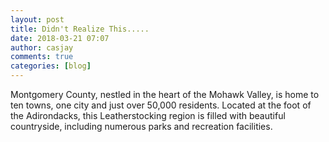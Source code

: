 ```yaml
---
layout: post
title: Didn't Realize This.....
date: 2018-03-21 07:07
author: casjay
comments: true
categories: [blog]
---
```


Montgomery County, nestled in the heart of the Mohawk Valley, is home to ten towns, one city and just over 50,000 residents. Located at the foot of the Adirondacks, this Leatherstocking region is filled with beautiful countryside, including numerous parks and recreation facilities.  
